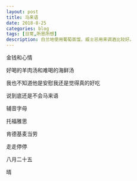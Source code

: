 ```yaml
---
layout: post
title: 马来语
date: 2018-8-25
categories: blog
tags: [日常,所思所想]
description: 白兰地使用葡萄蒸馏，威士忌用来调酒比较好。
---
```


金钱和心情

好喝的羊肉汤和难喝的海鲜汤

我也不知道他是安慰我还是觉得真的好吃

说到底还是不会马来语

辅音字母

托福雅思

肯德基麦当劳

走走停停

八月二十五

晴



